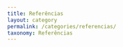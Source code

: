 ```yaml
---
title: Referências
layout: category
permalink: /categories/referencias/
taxonomy: Referências
---
```


